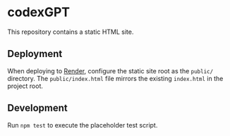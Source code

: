 # codexGPT

This repository contains a static HTML site.

## Deployment

When deploying to [Render](https://render.com), configure the static site root as the `public/` directory. The `public/index.html` file mirrors the existing `index.html` in the project root.

## Development
Run `npm test` to execute the placeholder test script.
